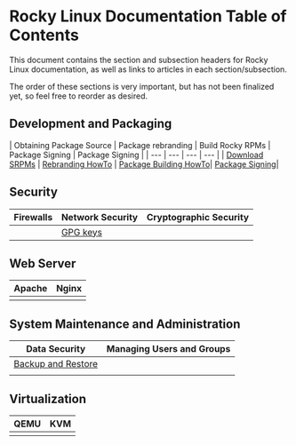# Rocky Linux Documentation Table of Contents

This document contains the section and subsection headers for Rocky Linux documentation, as well as links to articles in each section/subsection.

The order of these sections is very important, but has not been finalized yet, so feel free to reorder as desired.



## Development and Packaging

| Obtaining Package Source | Package rebranding | Build Rocky RPMs | Package Signing | Package Signing |
| --- | --- | --- | --- |
| [Download SRPMs](../guides/package_sources) | [Rebranding HowTo](../package_debranding) | [Package Building HowTo](../package_building)| [Package Signing](../package_signing)|


## Security

| Firewalls | Network Security | Cryptographic Security | 
| --- | --- | --- | 
| | [GPG keys](#link-to-gpg-keys) |


## Web Server

| Apache | Nginx |
| --- | --- |
| | | 


## System Maintenance and Administration

| Data Security | Managing Users and Groups |
| --- | --- |
| [Backup and Restore](#link-to-backup-and-restore) | | 
| | | 


## Virtualization

| QEMU | KVM | 
| --- | --- |
| | | 


